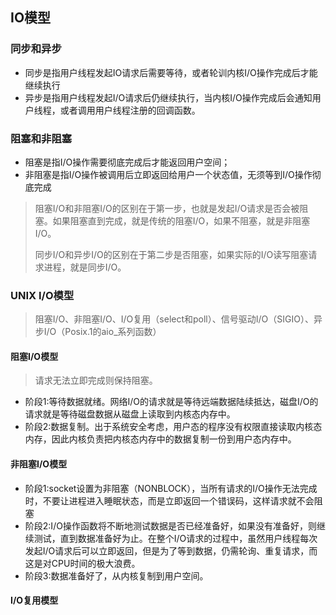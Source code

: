 ## IO模型

### 同步和异步

- 同步是指用户线程发起IO请求后需要等待，或者轮训内核I/O操作完成后才能继续执行
- 异步是指用户线程发起I/O请求后仍继续执行，当内核I/O操作完成后会通知用户线程，或者调用用户线程注册的回调函数。

### 阻塞和非阻塞

- 阻塞是指I/O操作需要彻底完成后才能返回用户空间； 
- 非阻塞是指I/O操作被调用后立即返回给用户一个状态值，无须等到I/O操作彻底完成

> 阻塞I/O和非阻塞I/O的区别在于第一步，也就是发起I/O请求是否会被阻塞。如果阻塞直到完成，就是传统的阻塞I/O，如果不阻塞，就是非阻塞I/O。
>
> 同步I/O和异步I/O的区别在于第二步是否阻塞，如果实际的I/O读写阻塞请求进程，就是同步I/O。

### UNIX I/O模型

> 阻塞I/O、非阻塞I/O、I/O复用（select和poll）、信号驱动I/O（SIGIO）、异步I/O（Posix.1的aio_系列函数）



#### 阻塞I/O模型

> 请求无法立即完成则保持阻塞。

- 阶段1:等待数据就绪。网络I/O的请求就是等待远端数据陆续抵达，磁盘I/O的请求就是等待磁盘数据从磁盘上读取到内核态内存中。
- 阶段2:数据复制。出于系统安全考虑，用户态的程序没有权限直接读取内核态内存，因此内核负责把内核态内存中的数据复制一份到用户态内存中。

#### 非阻塞I/O模型

- 阶段1:socket设置为非阻塞（NONBLOCK），当所有请求的I/O操作无法完成时，不要让进程进入睡眠状态，而是立即返回一个错误码，这样请求就不会阻塞
- 阶段2:I/O操作函数将不断地测试数据是否已经准备好，如果没有准备好，则继续测试，直到数据准备好为止。在整个I/O请求的过程中，虽然用户线程每次发起I/O请求后可以立即返回，但是为了等到数据，仍需轮询、重复请求，而这是对CPU时间的极大浪费。
- 阶段3:数据准备好了，从内核复制到用户空间。

#### I/O复用模型

